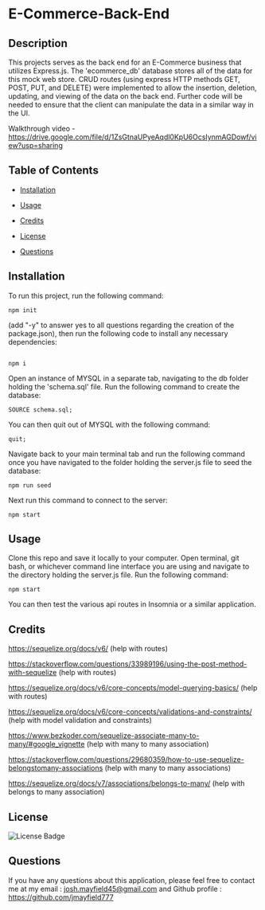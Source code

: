 # E-Commerce-Back-End

## Description

This projects serves as the back end for an E-Commerce business that utilizes Express.js. The 'ecommerce_db' database stores all of the data for this mock web store. CRUD routes (using express HTTP methods GET, POST, PUT, and DELETE) were implemented to allow the insertion, deletion, updating, and viewing of the data on the back end. Further code will be needed to ensure that the client can manipulate the data in a similar way in the UI. 

Walkthrough video - https://drive.google.com/file/d/1ZsGtnaUPyeAqdl0KpU6OcsIynmAGDowf/view?usp=sharing


## Table of Contents

 * [Installation](#installation)

 * [Usage](#usage)

 * [Credits](#credits)

 * [License](#license)

 * [Questions](#questions)

## Installation

To run this project, run the following command:


```
npm init 
```


(add "-y" to answer yes to all questions regarding the creation of the package.json), then run the following code to install any necessary dependencies:


```

npm i 
```


Open an instance of MYSQL in a separate tab, navigating to the db folder holding the 'schema.sql' file. Run the following command to create the database:

```
SOURCE schema.sql;

```

You can then quit out of MYSQL with the following command:

```
quit;
```


Navigate back to your main terminal tab and run the following command once you have navigated to the folder holding the server.js file to seed the database:

```
npm run seed
```

Next run this command to connect to the server:

```
npm start
```


## Usage

Clone this repo and save it locally to your computer. Open terminal, git bash, or whichever command line interface you are using and navigate to the directory holding the server.js file. Run the following command:

```
npm start
```

You can then test the various api routes in Insomnia or a similar application.

## Credits

https://sequelize.org/docs/v6/ (help with routes)

https://stackoverflow.com/questions/33989196/using-the-post-method-with-sequelize (help with routes)

https://sequelize.org/docs/v6/core-concepts/model-querying-basics/ (help with routes)

https://sequelize.org/docs/v6/core-concepts/validations-and-constraints/ (help with model validation and constraints)

https://www.bezkoder.com/sequelize-associate-many-to-many/#google_vignette (help with many to many association)

https://stackoverflow.com/questions/29680359/how-to-use-sequelize-belongstomany-associations (help with many to many associations)

https://sequelize.org/docs/v7/associations/belongs-to-many/ (help with belongs to many association)

## License

![License Badge](https://img.shields.io/badge/license-MIT-blue)

## Questions

If you have any questions about this application, please feel free to contact me at my email : josh.mayfield45@gmail.com and Github profile : https://github.com/jmayfield777